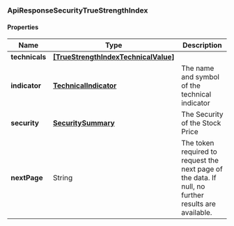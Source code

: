 
[//]: # (CLASS:ApiResponseSecurityTrueStrengthIndex)

[//]: # (KIND:object)

### ApiResponseSecurityTrueStrengthIndex

#### Properties

[//]: # (START_DEFINITION)

Name | Type | Description
------------ | ------------- | -------------
**technicals** | [**[TrueStrengthIndexTechnicalValue]**](TrueStrengthIndexTechnicalValue.md) |  &nbsp;
**indicator** | [**TechnicalIndicator**](TechnicalIndicator.md) | The name and symbol of the technical indicator &nbsp;
**security** | [**SecuritySummary**](SecuritySummary.md) | The Security of the Stock Price &nbsp;
**nextPage** | String | The token required to request the next page of the data. If null, no further results are available. &nbsp;

[//]: # (END_DEFINITION)


[//]: # (CONTAINED_CLASS:TrueStrengthIndexTechnicalValue)


[//]: # (CONTAINED_CLASS:TechnicalIndicator)


[//]: # (CONTAINED_CLASS:SecuritySummary)






